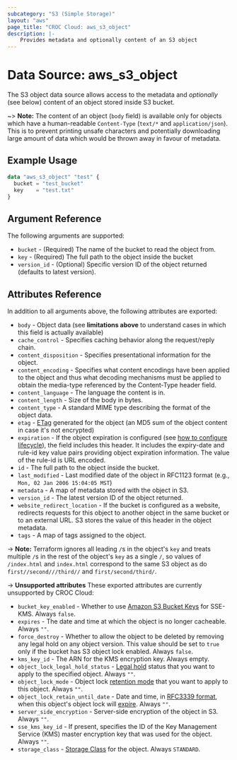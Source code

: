 ```yaml
---
subcategory: "S3 (Simple Storage)"
layout: "aws"
page_title: "CROC Cloud: aws_s3_object"
description: |-
    Provides metadata and optionally content of an S3 object
---
```


[ETag]: https://en.wikipedia.org/wiki/HTTP_ETag
[set-lifecycle]: https://docs.cloud.croc.ru/en/services/object_storage/instructions.html#s3setlifecycle

# Data Source: aws_s3_object

The S3 object data source allows access to the metadata and
_optionally_ (see below) content of an object stored inside S3 bucket.

~> **Note:** The content of an object (`body` field) is available only for objects which have a human-readable `Content-Type` (`text/*` and `application/json`). This is to prevent printing unsafe characters and potentially downloading large amount of data which would be thrown away in favour of metadata.

## Example Usage

```terraform
data "aws_s3_object" "test" {
  bucket = "test_bucket"
  key    = "test.txt"
}
```

## Argument Reference

The following arguments are supported:

* `bucket` - (Required) The name of the bucket to read the object from.
* `key` - (Required) The full path to the object inside the bucket
* `version_id` - (Optional) Specific version ID of the object returned (defaults to latest version).

## Attributes Reference

In addition to all arguments above, the following attributes are exported:

* `body` - Object data (see **limitations above** to understand cases in which this field is actually available)
* `cache_control` - Specifies caching behavior along the request/reply chain.
* `content_disposition` - Specifies presentational information for the object.
* `content_encoding` - Specifies what content encodings have been applied to the object and thus what decoding mechanisms must be applied to obtain the media-type referenced by the Content-Type header field.
* `content_language` - The language the content is in.
* `content_length` - Size of the body in bytes.
* `content_type` - A standard MIME type describing the format of the object data.
* `etag` - [ETag] generated for the object (an MD5 sum of the object content in case it's not encrypted)
* `expiration` - If the object expiration is configured (see [how to configure lifecycle][set-lifecycle]), the field includes this header. It includes the expiry-date and rule-id key value pairs providing object expiration information. The value of the rule-id is URL encoded.
* `id` - The full path to the object inside the bucket.
* `last_modified` - Last modified date of the object in RFC1123 format (e.g., `Mon, 02 Jan 2006 15:04:05 MST`)
* `metadata` - A map of metadata stored with the object in S3.
* `version_id` - The latest version ID of the object returned.
* `website_redirect_location` - If the bucket is configured as a website, redirects requests for this object to another object in the same bucket or to an external URL. S3 stores the value of this header in the object metadata.
* `tags` - A map of tags assigned to the object.

-> **Note:** Terraform ignores all leading `/`s in the object's `key` and treats multiple `/`s in the rest of the object's `key` as a single `/`, so values of `/index.html` and `index.html` correspond to the same S3 object as do `first//second///third//` and `first/second/third/`.

->  **Unsupported attributes**
These exported attributes are currently unsupported by CROC Cloud:

* `bucket_key_enabled` - Whether to use [Amazon S3 Bucket Keys](https://docs.aws.amazon.com/AmazonS3/latest/dev/bucket-key.html) for SSE-KMS. Always `false`.
* `expires` - The date and time at which the object is no longer cacheable. Always `""`.
* `force_destroy` - Whether to allow the object to be deleted by removing any legal hold on any object version. This value should be set to `true` only if the bucket has S3 object lock enabled. Always `false`.
* `kms_key_id` - The ARN for the KMS encryption key. Always empty.
* `object_lock_legal_hold_status` - [Legal hold](https://docs.aws.amazon.com/AmazonS3/latest/dev/object-lock-overview.html#object-lock-legal-holds) status that you want to apply to the specified object. Always `""`.
* `object_lock_mode` - Object lock [retention mode](https://docs.aws.amazon.com/AmazonS3/latest/dev/object-lock-overview.html#object-lock-retention-modes) that you want to apply to this object. Always `""`.
* `object_lock_retain_until_date` - Date and time, in [RFC3339 format](https://tools.ietf.org/html/rfc3339#section-5.8), when this object's object lock will [expire](https://docs.aws.amazon.com/AmazonS3/latest/dev/object-lock-overview.html#object-lock-retention-periods). Always `""`.
* `server_side_encryption` - Server-side encryption of the object in S3. Always `""`.
* `sse_kms_key_id` - If present, specifies the ID of the Key Management Service (KMS) master encryption key that was used for the object. Always `""`.
* `storage_class` - [Storage Class](https://docs.aws.amazon.com/AmazonS3/latest/API/API_PutObject.html#AmazonS3-PutObject-request-header-StorageClass) for the object. Always `STANDARD`.

